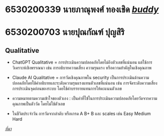 # 6530200339 นายภาณุพงศ์ ทองเชิด *[buddy](https://6530200339.github.io)*
# 6530200703 นายปุณกัณฑ์ ปุญสิริ 

## Qualitative
- ChatGPT Qualitative = การประเมินความปลอดภัยโดยไม่อิงตัวเลขที่แน่นอน แต่ใช้การวิเคราะห์เชิงพรรณนา เช่น การอธิบายความเสี่ยง ความรุนแรง หรือความสำคัญในเชิงคุณภาพ

- Claude AI Qualitative = การวัดเชิงคุณภาพใน security เป็นการประเมินด้านความปลอดภัยโดยใช้คำอธิบายและระดับความรุนแรงแทนตัวเลขที่แน่นอน เช่น การจัดระดับความเสี่ยง การประเมินจุดอ่อนของระบบ โดยใช้คำบรรยายแทนการให้คะแนนตัวเลข

- ความหมายตามความเข้าใจของตัวเอง : เป็นคำที่ใข้ในการประเมินความปลอดภัยโดยวัดจากความคุณภาพเป็นตัววัด โดยไม่ใช้ตัวเลข

- ในชีวิตประจำวัน
การวัดจากลำดับ หรือเกรด A B+ B และ scales เช่น Easy Medium Hard

*[ที่มา](https://www.isc2.org/certifications/cissp/cissp-student-glossary#q)*
